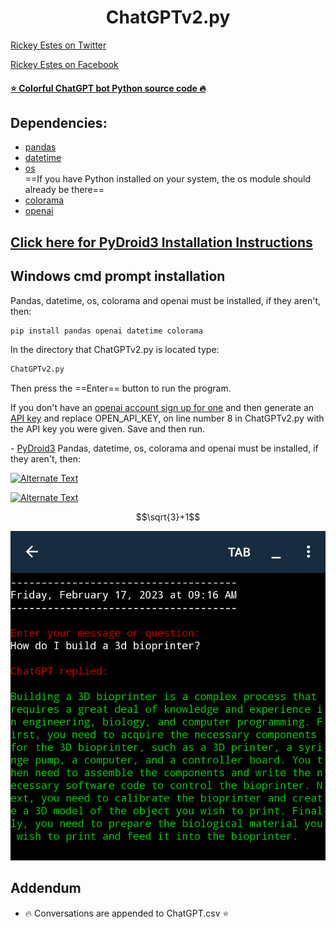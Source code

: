 <h1 align="center">ChatGPTv2.py</h1>

<a target="_blank" href="https://twitter.com/Estes6Rickey?t=P3kTwMwJvryZnMk0MAmduQ&s=09">Rickey Estes on Twitter</a>

<a target="_blank" href="https://www.facebook.com/profile.php?id=100085010084113&mibextid=ZbWKwL">Rickey Estes on Facebook</a>



#### [⭐ Colorful ChatGPT bot Python source code 🔥](https://raw.githubusercontent.com/RickeyEstes2/ChatGPT-Chatbot/main/ChatGPTv2.py) 



## <b>Dependencies: </b>

- [pandas](https://www.w3schools.com/python/pandas/pandas_getting_started.asp)
- [datetime](https://www.w3schools.com/python/python_datetime.asp)
- [os](https://www.geeksforgeeks.org/os-module-python-examples/) <br>==If you have Python installed on your system, the os module should already be there==
- [colorama](https://www.geeksforgeeks.org/print-colors-python-terminal/)
- [openai](https://github.com/openai/openai-python)

## **<A Href="#Pydroid3">Click here for PyDroid3 Installation Instructions</a>** ##
## **Windows cmd prompt installation**

Pandas, datetime, os, colorama and openai must be installed, if they aren't, then:

```bash
pip install pandas openai datetime colorama
```

In the directory that ChatGPTv2.py is located type:
```bash
ChatGPTv2.py
```
Then press the ==Enter== button to run the program.

If you don't have an [openai account sign up for one](https://auth0.openai.com/u/signup/identifier?state=hKFo2SBPaUMyZmJqYW5IMzNVRXVvSnNYTWYtdFNBN05DSzA5d6Fur3VuaXZlcnNhbC1sb2dpbqN0aWTZIEJNTTVITDc4MU50c1FRLXYzXzNtUExtQTFVRzdURkRLo2NpZNkgRFJpdnNubTJNdTQyVDNLT3BxZHR3QjNOWXZpSFl6d0Q) and then generate an [API key](https://beta.openai.com/account/api-keys) and replace OPEN_API_KEY, on line number 8 in ChatGPTv2.py with the API key you were given.
Save and then run.

-<a name="PyDroid3"> [PyDroid3](https://play.google.com/store/apps/details?id=ru.iiec.pydroid3)
Pandas, datetime, os, colorama and openai must be installed, if they aren't, then:

[![Alternate Text]({img1.png})]({PipInstall_1.mp4} "Link Title")

<a href="{PipInstall_1.mp4}" title="Link Title"><img src="{img1.png}" alt="Alternate Text" /></a>



$$\sqrt{3}+1$$

<IMG SRC="Img1.png">

## Addendum 
*  🔥 Conversations are appended to ChatGPT.csv  ⭐